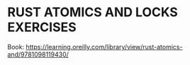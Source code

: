 # RUST ATOMICS AND LOCKS EXERCISES

Book: https://learning.oreilly.com/library/view/rust-atomics-and/9781098119430/